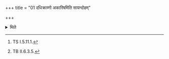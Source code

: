 +++
title = "01 दधिक्राव्णो अकारिषमिति सायन्दोहम्"

+++

<details><summary>थिते</summary>

1. With dadhikrāvṇo akāriṣam...[^1] (the sacrificer) consumes the evening-milking, with idaṁ haviḥ...[^3] (he consumes) the morning-milking.  

[^1]: TS I.5.11.1.  

[^2]: See III.1.12.  

[^3]: TB II.6.3.5.
</details>
